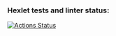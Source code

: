 ### Hexlet tests and linter status:
[![Actions Status](https://github.com/SabishiSenshi/qa-engineer-project-84/workflows/hexlet-check/badge.svg)](https://github.com/SabishiSenshi/qa-engineer-project-84/actions)